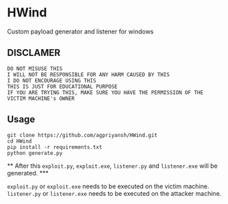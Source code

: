 # HWind
Custom payload generator and listener for windows

## DISCLAMER 
```
DO NOT MISUSE THIS
I WILL NOT BE RESPONSIBLE FOR ANY HARM CAUSED BY THIS
I DO NOT ENCOURAGE USING THIS
THIS IS JUST FOR EDUCATIONAL PURPOSE
IF YOU ARE TRYING THIS, MAKE SURE YOU HAVE THE PERMISSION OF THE VICTIM MACHINE's OWNER
```

## Usage
```
git clone https://github.com/agpriyansh/HWind.git
cd HWind
pip install -r requirements.txt
python generate.py
```
** After this `exploit.py`, `exploit.exe`, `listener.py` and `listener.exe` will be generated. ***

`exploit.py` or `exploit.exe` needs to be executed on the victim machine.
`listener.py` or `listener.exe` needs to be executed on the attacker machine.
